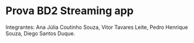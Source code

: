 # Prova BD2 Streaming app
Integrantes: Ana Júlia Coutinho Souza, Vitor Tavares Leite, Pedro Henrique Souza, Diego Santos Duque.
